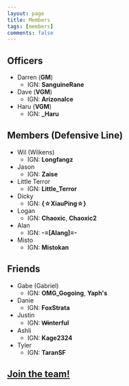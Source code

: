 ```yaml
---
layout: page
title: Members
tags: [members]
comments: false
---
```


## Officers

* Darren (<b class='officer'>GM</b>)
  * IGN: <b>SanguineRane</b>
* Dave (<b class='officer'>VGM</b>)
  * IGN: <b>ArizonaIce</b>
* Haru (<b class='officer'>VGM</b>)
  * IGN: <b>_Haru</b>

## Members (Defensive Line)

* Wil (Wilkens)
  * IGN: <b>Longfangz</b>
* Jason
  * IGN: <b>Zaise</b>
* Little Terror
  * IGN: <b>Little_Terror</b>
* Dicky
  * IGN: <b>{☆XiauPing☆}</b>
* Logan
  * IGN: <b>Chaoxic</b>, <b>Chaoxic2</b>
* Alan
  * IGN: <b>-=[Alang]=-</b>
* Misto
  * IGN: <b>Mistokan</b>

## Friends

* Gabe (Gabriel)
  * IGN: <b>OMG_Gogoing</b>, <b>Yaph's</b>
* Danie
  * IGN: <b>FoxStrata</b>
* Justin
  * IGN: <b>W̶interful</b>
* Ashli
  * IGN: <b>Kage2324</b>
* Tyler
  * IGN: <b>TaranSF</b>

## <a href="/about#join">Join the team!</a>

